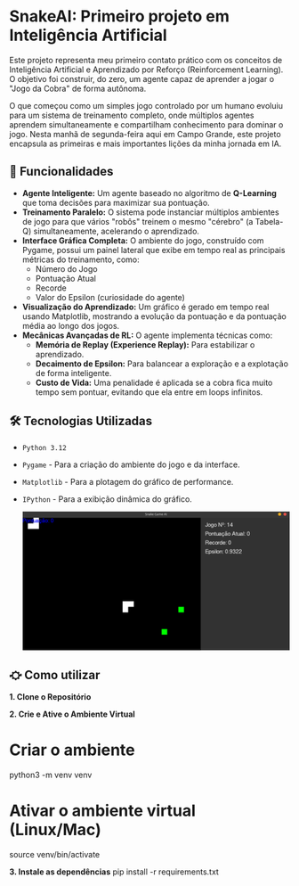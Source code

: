 # SnakeAI: Primeiro projeto em Inteligência Artificial

Este projeto representa meu primeiro contato prático com os conceitos de Inteligência Artificial e Aprendizado por Reforço (Reinforcement Learning). O objetivo foi construir, do zero, um agente capaz de aprender a jogar o  "Jogo da Cobra" de forma autônoma.

O que começou como um simples jogo controlado por um humano evoluiu para um sistema de treinamento completo, onde múltiplos agentes aprendem simultaneamente e compartilham conhecimento para dominar o jogo. Nesta manhã de segunda-feira aqui em Campo Grande, este projeto encapsula as primeiras e mais importantes lições da minha jornada em IA.

## 🚀 Funcionalidades

- **Agente Inteligente:** Um agente baseado no algoritmo de **Q-Learning** que toma decisões para maximizar sua pontuação.
- **Treinamento Paralelo:** O sistema pode instanciar múltiplos ambientes de jogo para que vários "robôs" treinem o mesmo "cérebro" (a Tabela-Q) simultaneamente, acelerando o aprendizado.
- **Interface Gráfica Completa:** O ambiente do jogo, construído com Pygame, possui um painel lateral que exibe em tempo real as principais métricas do treinamento, como:
  - Número do Jogo
  - Pontuação Atual
  - Recorde
  - Valor do Epsilon (curiosidade do agente)
- **Visualização do Aprendizado:** Um gráfico é gerado em tempo real usando Matplotlib, mostrando a evolução da pontuação e da pontuação média ao longo dos jogos.
- **Mecânicas Avançadas de RL:** O agente implementa técnicas como:
  - **Memória de Replay (Experience Replay):** Para estabilizar o aprendizado.
  - **Decaimento de Epsilon:** Para balancear a exploração e a explotação de forma inteligente.
  - **Custo de Vida:** Uma penalidade é aplicada se a cobra fica muito tempo sem pontuar, evitando que ela entre em loops infinitos.

## 🛠️ Tecnologias Utilizadas

* `Python 3.12`
* `Pygame` - Para a criação do ambiente do jogo e da interface.
* `Matplotlib` - Para a plotagem do gráfico de performance.
* `IPython` - Para a exibição dinâmica do gráfico.


  ![Tela ](./img.png)

## ⛮ Como utilizar
**1. Clone o Repositório**

**2. Crie e Ative o Ambiente Virtual**

# Criar o ambiente
python3 -m venv venv

# Ativar o ambiente virtual (Linux/Mac)
source venv/bin/activate

**3. Instale as dependências**
pip install -r requirements.txt





